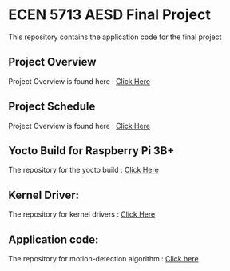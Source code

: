 # ECEN 5713 AESD Final Project

This repository contains the application code for the final project

## Project Overview
Project Overview is found here : [Click Here](https://github.com/KhyatiSatta/final-project-KhyatiSatta/wiki/Project-Overview)

## Project Schedule
Project Overview is found here : [Click Here](https://github.com/users/KhyatiSatta/projects/5)

## Yocto Build for Raspberry Pi 3B+
The repository for the yocto build : [Click Here](https://github.com/cu-ecen-aeld/final-project-MaanasMDK)

## Kernel Driver:
The repository for kernel drivers : [Click Here](https://github.com/cu-ecen-aeld/final-project-KhyatiSatta)

## Application code:
The repository for motion-detection algorithm : [Click here](https://github.com/cu-ecen-aeld/final-project-nihalthirunakarasu)
